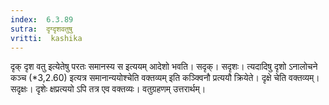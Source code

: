 ```yaml
---
index:  6.3.89
sutra:  दृग्दृशवतुषु
vritti:  kashika 
---
```


दृक् दृश वतु इत्येतेषु परतः समानस्य स इत्ययम् आदेशो भवति। सदृक्। सदृशः। त्यदादिषु दृशो ऽनालोचने कञ्च (*3,2.60) इत्यत्र समानान्ययोश्चेति वक्तव्यम् इति कञ्क्विनौ प्रत्ययौ क्रियेते। दृक्षे चेति वक्तव्यम्। सदृक्षः। दृशेः क्षप्रत्ययो ऽपि तत्र एव वक्तव्यः। वतुग्रहणम् उत्तरार्थम्।

